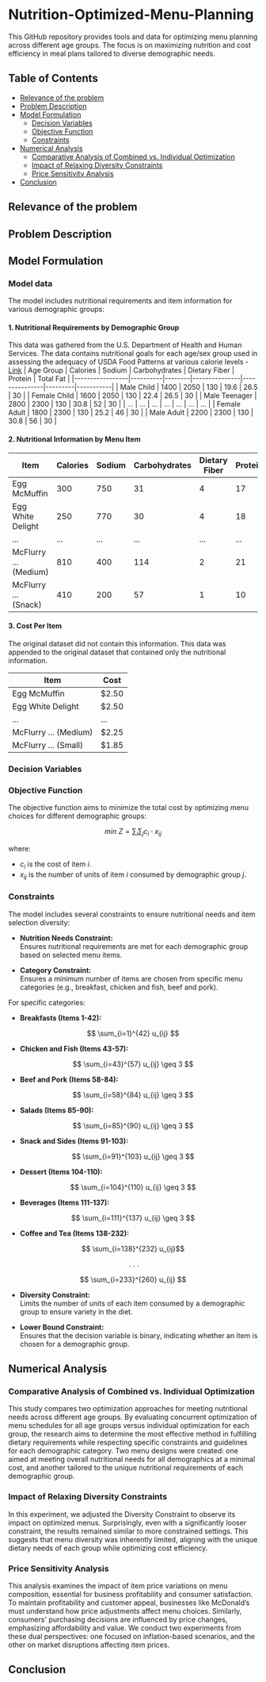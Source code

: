 # Nutrition-Optimized-Menu-Planning
This GitHub repository provides tools and data for optimizing menu planning across different age groups. The focus is on maximizing nutrition and cost efficiency in meal plans tailored to diverse demographic needs.

## Table of Contents
- [Relevance of the problem](#relevance-of-the-problem)
- [Problem Description](#problem-description)
- [Model Formulation](#model-formulation)
  - [Decision Variables](#decision-variables)
  - [Objective Function](#objective-function)
  - [Constraints](#constraints)
- [Numerical Analysis](#numerical-analysis)
  - [Comparative Analysis of Combined vs. Individual Optimization](#comparative-analysis-of-combined-vs-Individual-Optimization)
  - [Impact of Relaxing Diversity Constraints](#Impact-of-Relaxing-Diversity-Constraints)
  - [Price Sensitivity Analysis](#Price-Sensitivity-Analysis)
- [Conclusion](#conclusion)

## Relevance of the problem

## Problem Description  

## Model Formulation
### Model data
The model includes nutritional requirements and item information for various demographic groups:

#### 1. Nutritional Requirements by Demographic Group
This data was gathered from the U.S. Department of Health and Human Services. The data contains nutritional goals for each age/sex group used
in assessing the adequacy of USDA Food Patterns at various calorie levels - [Link](https://health.gov/sites/default/files/2019-09/Appendix-E3-1-Table-A4.pdf)
| Age Group       | Calories | Sodium | Carbohydrates | Dietary Fiber | Protein | Total Fat |
|-----------------|----------|--------|---------------|---------------|---------|-----------|
| Male Child      | 1400     | 2050   | 130           | 19.6          | 26.5    | 30        |
| Female Child    | 1600     | 2050   | 130           | 22.4          | 26.5    | 30        |
| Male Teenager   | 2800     | 2300   | 130           | 30.8          | 52      | 30        |
| ...             | ...      | ...    | ...           | ...           | ...     | ...       |
| Female Adult    | 1800     | 2300   | 130           | 25.2          | 46      | 30        |
| Male Adult      | 2200     | 2300   | 130           | 30.8          | 56      | 30        |

#### 2. Nutritional Information by Menu Item

| Item                         | Calories | Sodium | Carbohydrates | Dietary Fiber | Protein | Total Fat |
|------------------------------|----------|--------|---------------|---------------|---------|-----------|
| Egg McMuffin                 | 300      | 750    | 31            | 4             | 17      | 13        |
| Egg White Delight            | 250      | 770    | 30            | 4             | 18      | 8         |
| ...                          | ...      | ...    | ...           | ...           | ...     | ...       |
| McFlurry ... (Medium)        | 810      | 400    | 114           | 2             | 21      | 32        |
| McFlurry ... (Snack)         | 410      | 200    | 57            | 1             | 10      | 16        |

#### 3. Cost Per Item
The original dataset did not contain this information. This data was appended to the original dataset that contained only the nutritional information. 

| Item                         | Cost  |
|------------------------------|-------|
| Egg McMuffin                 | \$2.50 |
| Egg White Delight            | \$2.50 |
| ...                          | ...   |
| McFlurry ... (Medium)        | \$2.25 |
| McFlurry ... (Small)         | \$1.85 |

### Decision Variables

### Objective Function
The objective function aims to minimize the total cost by optimizing menu choices for different demographic groups:

$$
min \ Z = \sum_{i} \sum_{j} c_i \cdot x_{ij}
$$

where:
-  $c_i$  is the cost of item $i$.
-  $x_{ij}$  is the number of units of item $i$ consumed by demographic group $j$.


### Constraints
The model includes several constraints to ensure nutritional needs and item selection diversity:

- **Nutrition Needs Constraint:**       
  Ensures nutritional requirements are met for each demographic group based on selected menu items.

- **Category Constraint:**  
  Ensures a minimum number of items are chosen from specific menu categories (e.g., breakfast, chicken and fish, beef and pork).

For specific categories:    
- **Breakfasts (Items 1-42):**

$$ \sum_{i=1}^{42} u_{ij} $$

- **Chicken and Fish (Items 43-57):**      

$$ \sum_{i=43}^{57} u_{ij} \geq 3 $$

- **Beef and Pork (Items 58-84):**       

$$ \sum_{i=58}^{84} u_{ij} \geq 3 $$


- **Salads (Items 85-90):**

$$ \sum_{i=85}^{90} u_{ij} \geq 3 $$

- **Snack and Sides (Items 91-103):**

$$ \sum_{i=91}^{103} u_{ij} \geq 3 $$

- **Dessert (Items 104-110):**

$$ \sum_{i=104}^{110} u_{ij} \geq 3 $$

- **Beverages (Items 111-137):**

$$ \sum_{i=111}^{137} u_{ij} \geq 3 $$

- **Coffee and Tea (Items 138-232):**

$$ \sum_{i=138}^{232} u_{ij}$$ 


$$
\
\    .             
\    .       
\    .    
\
$$

$$ \sum_{i=233}^{260} u_{ij} $$

- **Diversity Constraint:**     
  Limits the number of units of each item consumed by a demographic group to ensure variety in the diet.

- **Lower Bound Constraint:**      
  Ensures that the decision variable is binary, indicating whether an item is chosen for a demographic group.

## Numerical Analysis 
### Comparative Analysis of Combined vs. Individual Optimization
This study compares two optimization approaches for meeting nutritional needs across different age groups. By evaluating concurrent optimization of menu schedules for all age groups versus individual optimization for each group, the research aims to determine the most effective method in fulfilling dietary requirements while respecting specific constraints and guidelines for each demographic category. Two menu designs were created: one aimed at meeting overall nutritional needs for all demographics at a minimal cost, and another tailored to the unique nutritional requirements of each demographic group.

### Impact of Relaxing Diversity Constraints
In this experiment, we adjusted the Diversity Constraint to observe its impact on optimized menus. Surprisingly, even with a significantly looser constraint, the results remained similar to more constrained settings. This suggests that menu diversity was inherently limited, aligning with the unique dietary needs of each group while optimizing cost efficiency.

### Price Sensitivity Analysis
This analysis examines the impact of item price variations on menu composition, essential for business profitability and consumer satisfaction. To maintain profitability and customer appeal, businesses like McDonald’s must understand how price adjustments affect menu choices. Similarly, consumers' purchasing decisions are influenced by price changes, emphasizing affordability and value. We conduct two experiments from these dual perspectives: one focused on inflation-based scenarios, and the other on market disruptions affecting item prices.

## Conclusion
